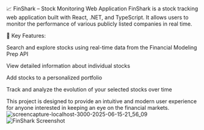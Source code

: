 📈 FinShark – Stock Monitoring Web Application
FinShark is a stock tracking web application built with React, .NET, and TypeScript. It allows users to monitor the performance of various publicly listed companies in real time.

🔹 Key Features:

Search and explore stocks using real-time data from the Financial Modeling Prep API

View detailed information about individual stocks

Add stocks to a personalized portfolio

Track and analyze the evolution of your selected stocks over time

This project is designed to provide an intuitive and modern user experience for anyone interested in keeping an eye on the financial markets.
![screencapture-localhost-3000-2025-06-15-21_56_09](https://github.com/user-attachments/assets/08c9e1fb-ca95-4d6a-9af0-b23e34b8d080)
![FinShark Screenshot](https://user-images.githubusercontent.com/.../your-image.png)
